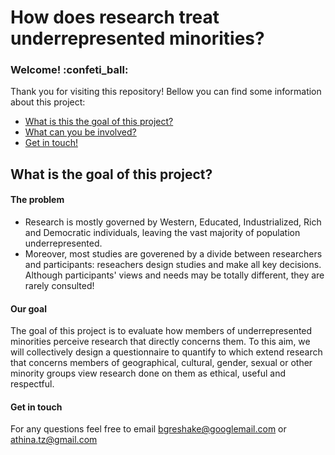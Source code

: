# How does research treat underrepresented minorities?

### Welcome! :confeti_ball:

Thank you for visiting this repository! Bellow you can find some information about this project:

* [What is this the goal of this project?](our-goal)
* [What can you be involved?](how-can-you-be-involved)
* [Get in touch!](get-in-touch)

## What is the goal of this project?

#### The problem
* Research is mostly governed by Western, Educated, Industrialized, Rich and Democratic individuals, leaving the vast majority of population underrepresented.
* Moreover, most studies are goverened by a divide between researchers and participants: reseachers design studies and make all key decisions. Although participants' views and needs may be totally different, they are rarely consulted! 

#### Our goal
The goal of this project is to evaluate how members of underrepresented minorities perceive research that directly concerns them. To this aim, we will collectively design a questionnaire to quantify to which extend research that concerns members of geographical, cultural, gender, sexual or other minority groups view research done on them as ethical, useful and respectful.

#### Get in touch
For any questions feel free to email bgreshake@googlemail.com or athina.tz@gmail.com
